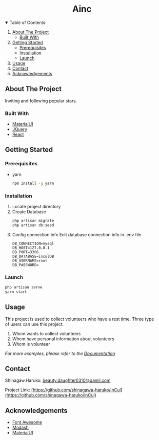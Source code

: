<p align="center">
  <h1 align="center">Ainc</h1>
</p>

<!-- TABLE OF CONTENTS -->
<details open="open">
  <summary>Table of Contents</summary>
  <ol>
    <li>
      <a href="#about-the-project">About The Project</a>
      <ul>
        <li><a href="#built-with">Built With</a></li>
      </ul>
    </li>
    <li>
      <a href="#getting-started">Getting Started</a>
      <ul>
        <li><a href="#prerequisites">Prerequisites</a></li>
        <li><a href="#installation">Installation</a></li>
        <li><a href="#launch">Launch</a></li>
      </ul>
    </li>
    <li><a href="#usage">Usage</a></li>
    <li><a href="#contact">Contact</a></li>
    <li><a href="#acknowledgements">Acknowledgements</a></li>
  </ol>
</details>

<!--About the project -->
## About The Project
 Inviting and following popular stars.

### Built With
 * [MaterialUI](https://material-ui.com/)
 * [JQuery](https://jquery.com)
 * [React](https://reactjs.org/)

<!-- GETTING STARTED -->
## Getting Started

### Prerequisites

* yarn
  ```sh
  npm install -g yarn
  ```

### Installation

1. Locate project directory
2. Create Database
   ```sh
   php artisan migrate
   php artisan db:seed
   ```
3. Config connection info
   Edit database connection info in .env file
   ```config
   DB_CONNECTION=mysql
   DB_HOST=127.0.0.1
   DB_PORT=3306
   DB_DATABASE=inculDB
   DB_USERNAME=root
   DB_PASSWORD=
   ```
   
### Launch
   ```sh
   php artisan serve
   yarn start
   ```

<!-- USAGE EXAMPLES -->
## Usage

This project is used to collect volunteers who have a rest time. Three type of users can use this project.
 1. Whom wants to collect volunteers
 2. Whom have personal information about volunteers
 3. Whom is volunteer 

_For more examples, please refer to the [Documentation](https://example.com)_

<!-- CONTACT -->
## Contact

Shinagaw.Haruko: beauty.daughter0310@gamil.com

Project Link: [https://github.com/shinagawa-haruko/inCul](https://github.com/shinagawa-haruko/inCul)

<!-- ACKNOWLEDGEMENTS -->
## Acknowledgements
* [Font Awesome](https://fontawesome.com)
* [Modash](https://www.modash.io/)
* [MaterialUI](https://material-ui.com/)
